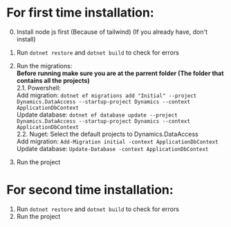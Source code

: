 # For first time installation:
0. Install node js first (Because of tailwind) (If you already have, don't install)
1. Run `dotnet restore` and `dotnet build` to check for errors
2. Run the migrations:  
**Before running make sure you are at the parrent folder (The folder that contains all the projects)**  
2.1. Powershell:  
  Add migration: `dotnet ef migrations add "Initial" --project Dynamics.DataAccess --startup-project Dynamics --context ApplicationDbContext  `  
  Update database: `dotnet ef database update --project Dynamics.DataAccess --startup-project Dynamics --context ApplicationDbContext  `  
2.2. Nuget:
  Select the default projects to Dynamics.DataAccess  
   Add migration: `Add-Migration initial -context ApplicationDbContext`  
   Update database: `Update-Database -context ApplicationDbContext`

3. Run the project

# For second time installation:
1. Run `dotnet restore` and `dotnet build` to check for errors
2. Run the project
